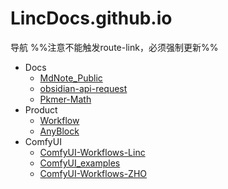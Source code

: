 # LincDocs.github.io

导航 %%注意不能触发route-link，必须强制更新%%

- Docs
  - [MdNote_Public](https://lincdocs.github.io/MdNote_Public/)
  - [obsidian-api-request](https://lincdocs.github.io/obsidian-api-request/)
  - [Pkmer-Math](https://lincdocs.github.io/Pkmer-Math/)
- Product
  - [Workflow](https://lincdocs.github.io/Workflow/)
  - [AnyBlock](https://linczero.github.io/MdNote_Public/ProductDoc/AnyBlock/)
- ComfyUI
  - [ComfyUI-Workflows-Linc](https://lincdocs.github.io/ComfyUI-Workflows-Linc/)
  - [ComfyUI_examples](https://lincdocs.github.io/ComfyUI_examples/)
  - [ComfyUI-Workflows-ZHO](https://lincdocs.github.io/ComfyUI-Workflows-ZHO/)
